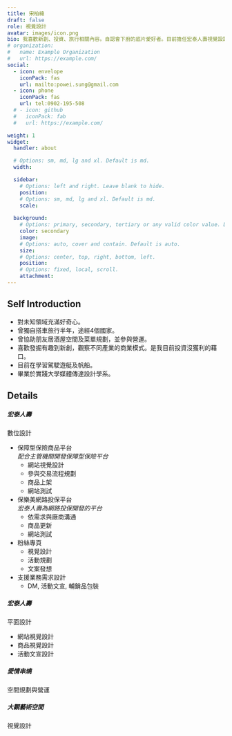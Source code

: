```yaml
---
title: 宋柏緯
draft: false
role: 視覺設計
avatar: images/icon.png
bio: 我喜歡新創、投資、旅行相關內容。自認會下廚的底片愛好者。目前擔任宏泰人壽視覺設計。
# organization:
#   name: Example Organization
#   url: https://example.com/
social:
  - icon: envelope
    iconPack: fas
    url: mailto:powei.sung@gmail.com
  - icon: phone
    iconPack: fas
    url: tel:0902-195-508
  # - icon: github
  #   iconPack: fab
  #   url: https://example.com/

weight: 1
widget:
  handler: about

  # Options: sm, md, lg and xl. Default is md.
  width:

  sidebar:
    # Options: left and right. Leave blank to hide.
    position:
    # Options: sm, md, lg and xl. Default is md.
    scale:
  
  background:
    # Options: primary, secondary, tertiary or any valid color value. Default is primary.
    color: secondary
    image:
    # Options: auto, cover and contain. Default is auto.
    size:
    # Options: center, top, right, bottom, left.
    position:
    # Options: fixed, local, scroll.
    attachment: 
---
```


## Self Introduction

- 對未知領域充滿好奇心。
- 曾獨自搭車旅行半年，途經4個國家。
- 曾協助朋友居酒屋空間及菜單規劃，並參與營運。
- 喜歡發掘有趣到新創，觀察不同產業的商業模式。是我目前投資沒獲利的藉口。
- 目前在學習駕駛遊艇及帆船。
- 畢業於實踐大學媒體傳達設計學系。

## Details  

##### 宏泰人壽
數位設計
  - 保障型保險商品平台  
  *配合主管機關開發保障型保險平台*
    - 網站視覺設計
    - 參與交易流程規劃
    - 商品上架
    - 網站測試
  - 保樂美網路投保平台  
  *宏泰人壽為網路投保開發的平台*
    - 依需求與廠商溝通
    - 商品更新
    - 網站測試
  - 粉絲專頁
    - 視覺設計
    - 活動規劃
    - 文案發想
  - 支援業務需求設計
    - DM, 活動文宣, 輔銷品包裝
##### 宏泰人壽
平面設計
  - 網站視覺設計
  - 商品視覺設計
  - 活動文宣設計
##### 愛情串燒
空間規劃與營運
##### 大觀藝術空間
視覺設計